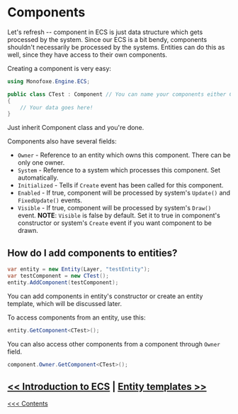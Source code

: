 # Components

Let's refresh -- component in ECS is just data structure which gets processed by the system. Since our ECS is a bit bendy, components shouldn't necessarily be processed by the systems. Entities can do this as well, since they have access to their own components.

Creating a component is very easy:

```C#
using Monofoxe.Engine.ECS;

public class CTest : Component // You can name your components either CYourName or YourNameComponent.
{
	// Your data goes here!
}
```

Just inherit Component class and you're done. 

Components also have several fields:

- `Owner` - Reference to an entity which owns this component. There can be only one owner.
- `System` - Reference to a system which processes this component. Set automatically.
- `Initialized` - Tells if `Create` event has been called for this component.
- `Enabled` - If true, component will be processed by system's `Update()` and `FixedUpdate()` events.
- `Visible` - If true, component will be processed by system's `Draw()` event. **NOTE**: `Visible` is false by default. Set it to true in component's constructor or system's `Create` event if you want component to be drawn.

## How do I add components to entities?

```C#
var entity = new Entity(Layer, "testEntity");
var testComponent = new CTest();
entity.AddComponent(testComponent);
```

You can add components in entity's constructor or create an entity template, which will be discussed later.

To access components from an entity, use this:

```C#
entity.GetComponent<CTest>();
```

You can also access other components from a component through `Owner` field.

```C#
component.Owner.GetComponent<CTest>();
```

 

## [<< Introduction to ECS](IntroductionToECS.md)	|	[Entity templates >>](EntityTemplates.md)

[<<< Contents](../Contents.md)

